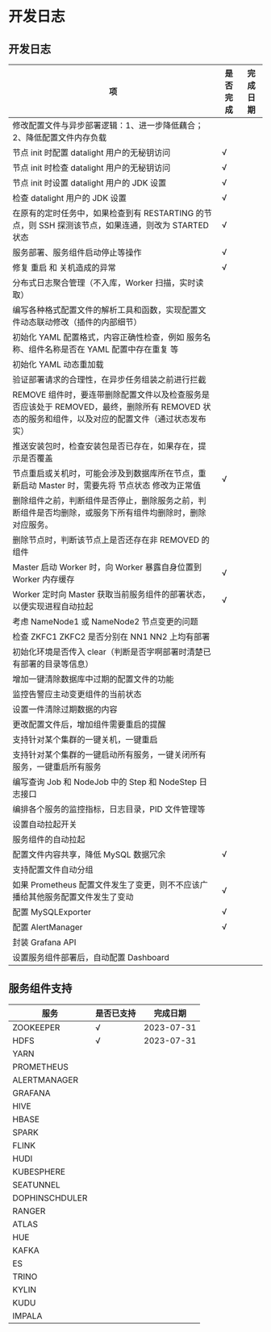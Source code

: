# 开发日志

## 开发日志

| 项                                                           | 是否完成 | 完成日期 |
| ------------------------------------------------------------ | -------- | -------- |
| 修改配置文件与异步部署逻辑：1、进一步降低藕合；2、降低配置文件内存负载 |          |          |
| 节点 init 时配置 datalight 用户的无秘钥访问                  | √        |          |
| 节点 init 时检查 datalight 用户的无秘钥访问                  | √        |          |
| 节点 init 时设置 datalight 用户的 JDK 设置                   | √        |          |
| 检查 datalight 用户的 JDK 设置                               | √        |          |
| 在原有的定时任务中，如果检查到有 RESTARTING 的节点，则 SSH 探测该节点，如果连通，则改为 STARTED 状态 | √        |          |
| 服务部署、服务组件启动停止等操作                             | √        |          |
| 修复 重启 和 关机造成的异常                                  | √        |          |
| 分布式日志聚合管理（不入库，Worker 扫描，实时读取）          |          |          |
| 编写各种格式配置文件的解析工具和函数，实现配置文件动态联动修改（插件的内部细节） |          |          |
| 初始化 YAML 配置格式，内容正确性检查，例如 服务名称、组件名称是否在 YAML 配置中存在重复 等 |          |          |
| 初始化 YAML 动态重加载                                       |          |          |
| 验证部署请求的合理性，在异步任务组装之前进行拦截             |          |          |
| REMOVE 组件时，要连带删除配置文件以及检查服务是否应该处于 REMOVED，最终，删除所有 REMOVED 状态的服务和组件，以及对应的配置文件（通过状态发布实） |          |          |
| 推送安装包时，检查安装包是否已存在，如果存在，提示是否覆盖   |          |          |
| 节点重启或关机时，可能会涉及到数据库所在节点，重新启动 Master 时，需要先将 节点状态 修改为正常值 | √        |          |
| 删除组件之前，判断组件是否停止，删除服务之前，判断组件是否均删除，或服务下所有组件均删除时，删除对应服务。 |          |          |
| 删除节点时，判断该节点上是否还存在非 REMOVED 的组件          |          |          |
| Master 启动 Worker 时，向 Worker 暴露自身位置到 Worker 内存缓存 | √        |          |
| Worker 定时向 Master 获取当前服务组件的部署状态，以便实现进程自动拉起 | √        |          |
| 考虑 NameNode1 或 NameNode2 节点变更的问题                   |          |          |
| 检查 ZKFC1 ZKFC2 是否分别在 NN1 NN2 上均有部署               |          |          |
| 初始化环境是否传入 clear（判断是否字啊部署时清楚已有部署的目录等信息） |          |          |
| 增加一键清除数据库中过期的配置文件的功能                     |          |          |
| 监控告警应主动变更组件的当前状态                             |          |          |
| 设置一件清除过期数据的内容                                   |          |          |
| 更改配置文件后，增加组件需要重启的提醒                       |          |          |
| 支持针对某个集群的一键关机，一键重启                         |          |          |
| 支持针对某个集群的一键启动所有服务，一键关闭所有服务，一键重启所有服务 |          |          |
| 编写查询 Job 和 NodeJob 中的 Step 和 NodeStep 日志接口       |          |          |
| 编排各个服务的监控指标，日志目录，PID 文件管理等             |          |          |
| 设置自动拉起开关                                             |          |          |
| 服务组件的自动拉起                                           |          |          |
| 配置文件内容共享，降低 MySQL 数据冗余                        | √        |          |
| 支持配置文件自动分组                                         |          |          |
| 如果 Prometheus 配置文件发生了变更，则不不应该广播给其他服务配置文件发生了变动 | √        |          |
| 配置 MySQLExporter                                           | √        |          |
| 配置 AlertManager                                            | √        |          |
| 封装 Grafana API                                             |          |          |
| 设置服务组件部署后，自动配置 Dashboard                       |          |          |



## 服务组件支持

| 服务           | 是否已支持 | 完成日期   |
| -------------- | ---------- | ---------- |
| ZOOKEEPER      | √          | 2023-07-31 |
| HDFS           | √          | 2023-07-31 |
| YARN           |            |            |
| PROMETHEUS     |            |            |
| ALERTMANAGER   |            |            |
| GRAFANA        |            |            |
| HIVE           |            |            |
| HBASE          |            |            |
| SPARK          |            |            |
| FLINK          |            |            |
| HUDI           |            |            |
| KUBESPHERE     |            |            |
| SEATUNNEL      |            |            |
| DOPHINSCHDULER |            |            |
| RANGER         |            |            |
| ATLAS          |            |            |
| HUE            |            |            |
| KAFKA          |            |            |
| ES             |            |            |
| TRINO          |            |            |
| KYLIN          |            |            |
| KUDU           |            |            |
| IMPALA         |            |            |